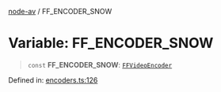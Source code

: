 [node-av](../globals.md) / FF\_ENCODER\_SNOW

# Variable: FF\_ENCODER\_SNOW

> `const` **FF\_ENCODER\_SNOW**: [`FFVideoEncoder`](../type-aliases/FFVideoEncoder.md)

Defined in: [encoders.ts:126](https://github.com/seydx/av/blob/f8631fc881b394300b1479f511d55cf1c370a87f/src/constants/encoders.ts#L126)
